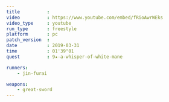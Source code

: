 ```yaml
---
title          :
video          : https://www.youtube.com/embed/fRioAwrWEks
video_type     : youtube
run_type       : freestyle
platform       : pc
patch_version  :
date           : 2019-03-31
time           : 01'39"01
quest          : 9★-a-whisper-of-white-mane

runners:
    - jin-furai

weapons:
    - great-sword
---
```

